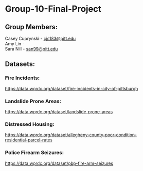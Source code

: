 # Group-10-Final-Project

## Group Members:
Casey Cuprynski - cjc183@pitt.edu
<br/> Amy Lin -
<br/> Sara Nill - san99@pitt.edu

## Datasets:
### Fire Incidents:
https://data.wprdc.org/dataset/fire-incidents-in-city-of-pittsburgh
### Landslide Prone Areas:
https://data.wprdc.org/dataset/landslide-prone-areas
### Distressed Housing:
https://data.wprdc.org/dataset/allegheny-county-poor-condition-residential-parcel-rates
### Police Firearm Seizures:
https://data.wprdc.org/dataset/pbp-fire-arm-seizures
